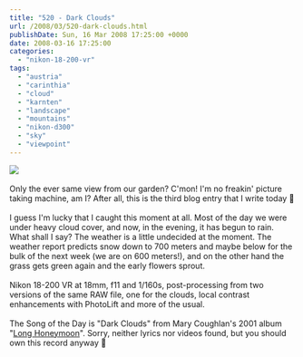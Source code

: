 ```yaml
---
title: "520 - Dark Clouds"
url: /2008/03/520-dark-clouds.html
publishDate: Sun, 16 Mar 2008 17:25:00 +0000
date: 2008-03-16 17:25:00
categories: 
  - "nikon-18-200-vr"
tags: 
  - "austria"
  - "carinthia"
  - "cloud"
  - "karnten"
  - "landscape"
  - "mountains"
  - "nikon-d300"
  - "sky"
  - "viewpoint"
---
```

<a href="https://d25zfm9zpd7gm5.cloudfront.net/1200x1200/2008/20080316_160005_ps.jpg" target="_blank"><img src="https://d25zfm9zpd7gm5.cloudfront.net/0600x0600/2008/20080316_160005_ps.jpg"/></a><br/><br/>Only the ever same view from our garden? C'mon! I'm no freakin' picture taking machine, am I? After all, this is the third blog entry that I write today 🙂<br/><br/>I guess I'm lucky that I caught this moment at all. Most of the day we were under heavy cloud cover, and now, in the evening, it has begun to rain. What shall I say? The weather is a little undecided at the moment. The weather report predicts snow down to 700 meters and maybe below for the bulk of the next week (we are on 600 meters!), and on the other hand the grass gets green again and the early flowers sprout.<br/><br/>Nikon 18-200 VR at 18mm, f11 and 1/160s, post-processing from two versions of the same RAW file, one for the clouds, local contrast enhancements with PhotoLift and more of the usual.<br/><br/>The Song of the Day is "Dark Clouds" from Mary Coughlan's 2001 album "<a href="http://www.amazon.com/Long-Honeymoon-Mary-Coughlan/dp/B0000525N2" target="_blank">Long Honeymoon</a>". Sorry, neither lyrics nor videos found, but you should own this record anyway 🙂
